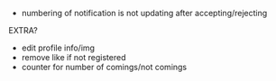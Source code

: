 - numbering of notification is not updating after accepting/rejecting

EXTRA?

- edit profile info/img
- remove like if not registered
- counter for number of comings/not comings

